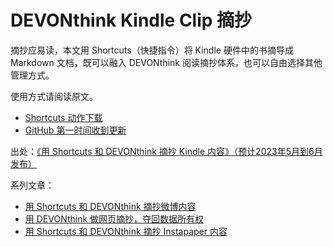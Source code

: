 # DEVONthink Kindle Clip 摘抄

摘抄应易读，本文用 Shortcuts（快捷指令）将 Kindle 硬件中的书摘导成 Markdown 文档，既可以融入 DEVONthink 阅读摘抄体系，也可以自由选择其他管理方式。

使用方式请阅读原文。

- [Shortcuts 动作下载](https://www.icloud.com/shortcuts/8f19dae7cee641458950caa43915c92a)
- [GitHub 第一时间收到更新](https://github.com/BlackwinMin/DEVONthink-gallery/tree/master/Kindle%20Clip)

出处：[《用 Shortcuts 和 DEVONthink 摘抄 Kindle 内容》（预计2023年5月到6月发布）](https://utgd.net/article/20149)

系列文章：

- [用 Shortcuts 和 DEVONthink 摘抄微博内容](https://utgd.net/article/9167)
- [用 DEVONthink 做网页摘抄，夺回数据所有权](https://utgd.net/article/20106/)
- [用 Shortcuts 和 DEVONthink 摘抄 Instapaper 内容](https://utgd.net/article/20148（预计2023年5月到6月发布）)